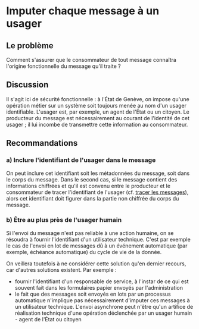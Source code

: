 # Imputer chaque message à un usager 

## Le problème

Comment s'assurer que le consommateur de tout message connaîtra l'origine fonctionnelle
du message qu'il traite ?

## Discussion

Il s'agit ici de sécurité fonctionnelle :
à l'État de Genève, on impose qu'une opération métier sur un système soit toujours menée au nom
d'un usager identifiable.
L'usager est, par exemple, un agent de l'État ou un citoyen.
Le producteur du message est nécessairement au courant de l'identité de cet usager ;
il lui incombe de transmettre cette information au consommateur.

## Recommandations

### a) Inclure l'identifiant de l'usager dans le message

On peut inclure cet identifiant soit les métadonnées du message, soit dans le corps du message.
Dans le second cas, si le message contient des informations chiffrées et qu'il est convenu entre le
producteur et le consommateur de tracer l'identifiant de l'usager
(cf. [tracer les messages](./tracer_les_messages.md)),
alors cet identifiant doit figurer dans la partie non chiffrée du corps du message.

### b) Être au plus près de l'usager humain

Si l'envoi du message n'est pas reliable à une action humaine, on se résoudra à fournir l'identifiant d'un
utilisateur technique.
C'est par exemple le cas de l'envoi en lot de messages dû à un événement automatique (par exemple, échéance
automatique) du cycle de vie de la donnée.

On veillera toutefois à ne considérer cette solution qu'en dernier recours, car d'autres solutions existent.
Par exemple :
- fournir l'identifiant d'un responsable de service, à l'instar de ce qui est souvent fait dans les formulaires
  papier envoyés par l'administration
- le fait que des messages soit envoyés en lots par un processus automatique n'implique pas nécessairement
  d'imputer ces messages à un utilisateur technique. L'envoi asynchrone peut n'être qu'un artifice
  de réalisation technique d'une opération déclenchée par un usager humain - agent de l'État ou citoyen

